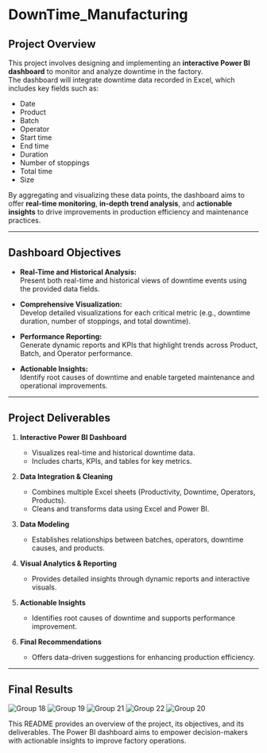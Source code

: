 # DownTime_Manufacturing

## Project Overview
This project involves designing and implementing an **interactive Power BI dashboard** to monitor and analyze downtime in the factory.  
The dashboard will integrate downtime data recorded in Excel, which includes key fields such as:

- Date  
- Product  
- Batch  
- Operator  
- Start time  
- End time  
- Duration  
- Number of stoppings  
- Total time  
- Size  

By aggregating and visualizing these data points, the dashboard aims to offer **real-time monitoring**, **in-depth trend analysis**, and **actionable insights** to drive improvements in production efficiency and maintenance practices.

---

## Dashboard Objectives

- **Real-Time and Historical Analysis:**  
  Present both real-time and historical views of downtime events using the provided data fields.  

- **Comprehensive Visualization:**  
  Develop detailed visualizations for each critical metric (e.g., downtime duration, number of stoppings, and total downtime).  

- **Performance Reporting:**  
  Generate dynamic reports and KPIs that highlight trends across Product, Batch, and Operator performance.  

- **Actionable Insights:**  
  Identify root causes of downtime and enable targeted maintenance and operational improvements.  

---

## Project Deliverables

1. **Interactive Power BI Dashboard**  
   - Visualizes real-time and historical downtime data.  
   - Includes charts, KPIs, and tables for key metrics.  

2. **Data Integration & Cleaning**  
   - Combines multiple Excel sheets (Productivity, Downtime, Operators, Products).  
   - Cleans and transforms data using Excel and Power BI.  

3. **Data Modeling**  
   - Establishes relationships between batches, operators, downtime causes, and products.  

4. **Visual Analytics & Reporting**  
   - Provides detailed insights through dynamic reports and interactive visuals.  

5. **Actionable Insights**  
   - Identifies root causes of downtime and supports performance improvement.  

6. **Final Recommendations**  
   - Offers data-driven suggestions for enhancing production efficiency.  

---

## Final Results

![Group 18](https://github.com/user-attachments/assets/73f7b429-fb0a-4996-ad5b-bf4aaeaa44fe)
![Group 19](https://github.com/user-attachments/assets/0be90bbf-19ff-4642-bdfd-e38147462bbc)
![Group 21](https://github.com/user-attachments/assets/147d8a2f-62fb-40c9-ac31-06e100ec6635)
![Group 22](https://github.com/user-attachments/assets/edecd52b-51b9-4ad9-b618-94d92158d5e8)
![Group 20](https://github.com/user-attachments/assets/2b6b0ad5-de6a-4024-88cc-66fd6cc0e5d6)

This README provides an overview of the project, its objectives, and its deliverables. The Power BI dashboard aims to empower decision-makers with actionable insights to improve factory operations.
